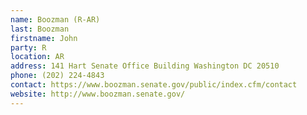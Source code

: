 ```yaml
---
name: Boozman (R-AR)
last: Boozman
firstname: John
party: R
location: AR
address: 141 Hart Senate Office Building Washington DC 20510
phone: (202) 224-4843
contact: https://www.boozman.senate.gov/public/index.cfm/contact
website: http://www.boozman.senate.gov/
---
```

